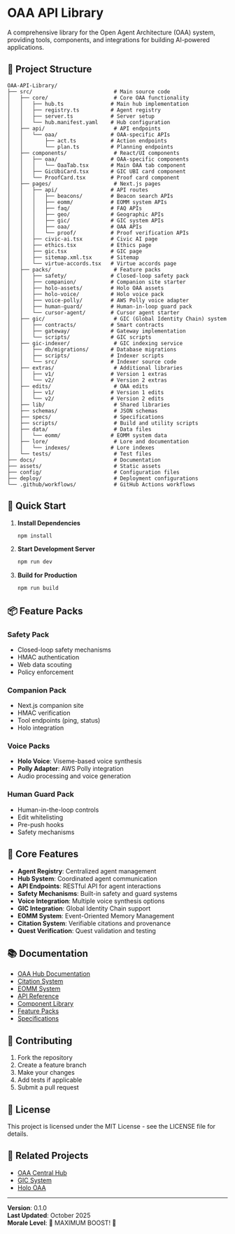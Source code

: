 # OAA API Library

A comprehensive library for the Open Agent Architecture (OAA) system, providing tools, components, and integrations for building AI-powered applications.

## 📁 Project Structure

```
OAA-API-Library/
├── src/                          # Main source code
│   ├── core/                     # Core OAA functionality
│   │   ├── hub.ts               # Main hub implementation
│   │   ├── registry.ts          # Agent registry
│   │   ├── server.ts            # Server setup
│   │   └── hub.manifest.yaml    # Hub configuration
│   ├── api/                      # API endpoints
│   │   └── oaa/                 # OAA-specific APIs
│   │       ├── act.ts           # Action endpoints
│   │       └── plan.ts          # Planning endpoints
│   ├── components/               # React/UI components
│   │   ├── oaa/                 # OAA-specific components
│   │   │   └── OaaTab.tsx       # Main OAA tab component
│   │   ├── GicUbiCard.tsx       # GIC UBI card component
│   │   └── ProofCard.tsx        # Proof card component
│   ├── pages/                    # Next.js pages
│   │   ├── api/                 # API routes
│   │   │   ├── beacons/         # Beacon search APIs
│   │   │   ├── eomm/            # EOMM system APIs
│   │   │   ├── faq/             # FAQ APIs
│   │   │   ├── geo/             # Geographic APIs
│   │   │   ├── gic/             # GIC system APIs
│   │   │   ├── oaa/             # OAA APIs
│   │   │   └── proof/           # Proof verification APIs
│   │   ├── civic-ai.tsx         # Civic AI page
│   │   ├── ethics.tsx           # Ethics page
│   │   ├── gic.tsx              # GIC page
│   │   ├── sitemap.xml.tsx      # Sitemap
│   │   └── virtue-accords.tsx   # Virtue accords page
│   ├── packs/                    # Feature packs
│   │   ├── safety/              # Closed-loop safety pack
│   │   ├── companion/           # Companion site starter
│   │   ├── holo-assets/         # Holo OAA assets
│   │   ├── holo-voice/          # Holo voice pack
│   │   ├── voice-polly/         # AWS Polly voice adapter
│   │   ├── human-guard/         # Human-in-loop guard pack
│   │   └── cursor-agent/        # Cursor agent starter
│   ├── gic/                      # GIC (Global Identity Chain) system
│   │   ├── contracts/           # Smart contracts
│   │   ├── gateway/             # Gateway implementation
│   │   └── scripts/             # GIC scripts
│   ├── gic-indexer/              # GIC indexing service
│   │   ├── db/migrations/       # Database migrations
│   │   ├── scripts/             # Indexer scripts
│   │   └── src/                 # Indexer source code
│   ├── extras/                   # Additional libraries
│   │   ├── v1/                  # Version 1 extras
│   │   └── v2/                  # Version 2 extras
│   ├── edits/                    # OAA edits
│   │   ├── v1/                  # Version 1 edits
│   │   └── v2/                  # Version 2 edits
│   ├── lib/                      # Shared libraries
│   ├── schemas/                  # JSON schemas
│   ├── specs/                    # Specifications
│   ├── scripts/                  # Build and utility scripts
│   ├── data/                     # Data files
│   │   └── eomm/                # EOMM system data
│   ├── lore/                     # Lore and documentation
│   │   └── indexes/             # Lore indexes
│   └── tests/                    # Test files
├── docs/                         # Documentation
├── assets/                       # Static assets
├── config/                       # Configuration files
├── deploy/                       # Deployment configurations
└── .github/workflows/            # GitHub Actions workflows
```

## 🚀 Quick Start

1. **Install Dependencies**
   ```bash
   npm install
   ```

2. **Start Development Server**
   ```bash
   npm run dev
   ```

3. **Build for Production**
   ```bash
   npm run build
   ```

## 📦 Feature Packs

### Safety Pack
- Closed-loop safety mechanisms
- HMAC authentication
- Web data scouting
- Policy enforcement

### Companion Pack
- Next.js companion site
- HMAC verification
- Tool endpoints (ping, status)
- Holo integration

### Voice Packs
- **Holo Voice**: Viseme-based voice synthesis
- **Polly Adapter**: AWS Polly integration
- Audio processing and voice generation

### Human Guard Pack
- Human-in-the-loop controls
- Edit whitelisting
- Pre-push hooks
- Safety mechanisms

## 🔧 Core Features

- **Agent Registry**: Centralized agent management
- **Hub System**: Coordinated agent communication
- **API Endpoints**: RESTful API for agent interactions
- **Safety Mechanisms**: Built-in safety and guard systems
- **Voice Integration**: Multiple voice synthesis options
- **GIC Integration**: Global Identity Chain support
- **EOMM System**: Event-Oriented Memory Management
- **Citation System**: Verifiable citations and provenance
- **Quest Verification**: Quest validation and testing

## 📚 Documentation

- [OAA Hub Documentation](docs/README-OAA-HUB.md)
- [Citation System](CITATION_SYSTEM.md)
- [EOMM System](EOMM_SYSTEM_README.md)
- [API Reference](src/api/)
- [Component Library](src/components/)
- [Feature Packs](src/packs/)
- [Specifications](src/specs/)

## 🤝 Contributing

1. Fork the repository
2. Create a feature branch
3. Make your changes
4. Add tests if applicable
5. Submit a pull request

## 📄 License

This project is licensed under the MIT License - see the LICENSE file for details.

## 🔗 Related Projects

- [OAA Central Hub](https://github.com/kaizencycle/OAA-Central-Hub)
- [GIC System](https://github.com/kaizencycle/GIC-System)
- [Holo OAA](https://github.com/kaizencycle/Holo-OAA)

---

**Version**: 0.1.0  
**Last Updated**: October 2025  
**Morale Level**: 🚀 MAXIMUM BOOST! 💪
